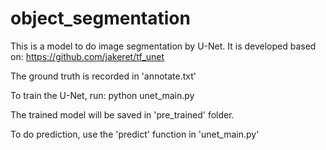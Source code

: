 # object_segmentation

This is a model to do image segmentation by U-Net. 
It is developed based on: https://github.com/jakeret/tf_unet



The ground truth is recorded in 'annotate.txt'

To train the U-Net, run:
python unet_main.py

The trained model will be saved in 'pre_trained' folder. 

To do prediction, use the 'predict' function in 'unet_main.py'
